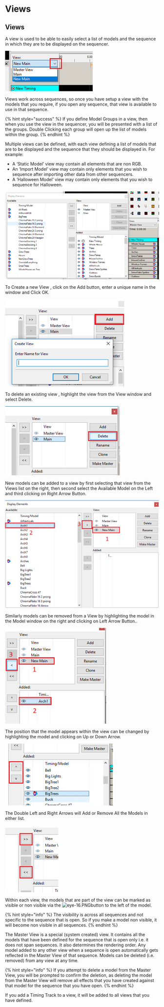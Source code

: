 # Views

## Views

A view is used to be able to easily select a list of models and the sequence in which they are to be displayed on the sequencer.

![](<../../.gitbook/assets/image (267).png>)

Views work across sequences, so once you have setup a view with the models that you require, if you open any sequence, that view is available to use in that sequence.

{% hint style="success" %}
If you define Model Groups in a view, then when you use the view in the sequencer, you will be presented with a list of the groups. Double Clicking each group will open up the list of models within the group.
{% endhint %}

Multiple views can be defined, with each view defining a list of models that are to be displayed and the sequence that they should be displayed in. For example:

* A ‘Static Model’ view may contain all elements that are non RGB.
* An ‘Import Model’ view may contain only elements that you wish to sequence after importing other data from other sequencers.
* A ‘Halloween Model’ view may contain only elements that you wish to sequence for Halloween.

![](<../../.gitbook/assets/image (98).png>)

To Create a new View , click on the Add button, enter a unique name in the window and Click OK.

![](<../../.gitbook/assets/image (271).png>)

To delete an existing view , highlight the view from the View window and select Delete.

![](<../../.gitbook/assets/image (559).png>)

New models can be added to a view by first selecting that view from the Views list on the right, then second select the Available Model on the Left and third clicking on Right Arrow Button.

![](<../../.gitbook/assets/image (171).png>)

Similarly models can be removed from a View by highlighting the model in the Model window on the right and clicking on Left Arrow Button..

![](<../../.gitbook/assets/image (223).png>)

The position that the model appears within the view can be changed by highlighting the model and clicking on Up or Down Arrow.

![](<../../.gitbook/assets/image (241).png>)

The Double Left and Right Arrows will Add or Remove All the Models in either list.

![](<../../.gitbook/assets/image (224).png>)

Within each view, the models that are part of the view can be marked as visible or non visible via the ![eye-16.PNG](https://lh4.googleusercontent.com/wiL0OEoLqv14\_eWUGfnHhBBTGnb4NEvvqXtE-ZAdF2HRUkpYdbfldwOsayDaYmCMLaGtAwifBo3da4r4VaDOV7iN5FX3APblEd9p5Q5huhuk1zb2unS3ZCteJlXLZMlo8kNrzpie)button to the left of the model.

{% hint style="info" %}
The visibility is across all sequences and not specific to the sequence that is open. So if you make a model non visible, it will become non visible in all sequences.
{% endhint %}

The Master View is a special (system created) view. It contains all the models that have been defined for the sequence that is open only i.e. it does not span sequences. It also determines the rendering order. Any model added to any other view when a sequence is open automatically gets reflected in the Master View of that sequence. Models can be deleted (i.e. removed) from any view at any time.

{% hint style="info" %}
If you attempt to delete a model from the Master View, you will be prompted to confirm the deletion, as deleting the model from the Master View will remove all effects that you have created against that model for the sequence that you have open.
{% endhint %}

If you add a Timing Track to a view, it will be added to all views that you have defined.
